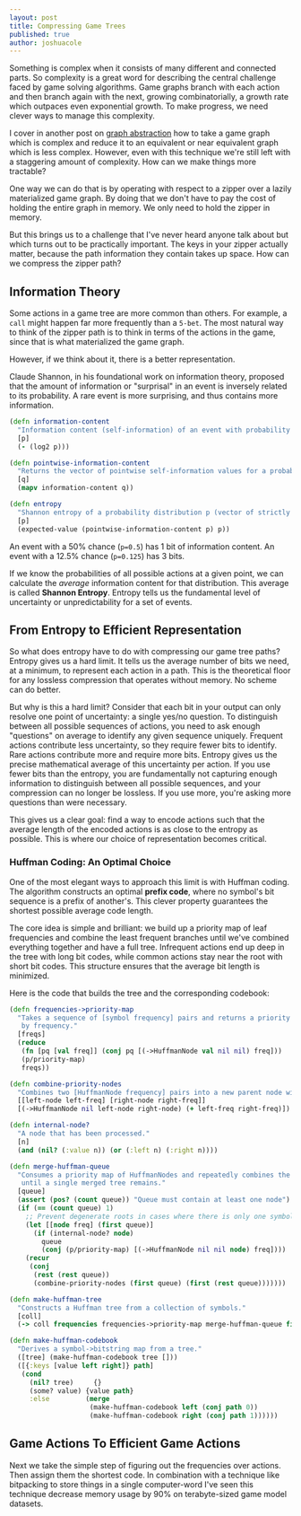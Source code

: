 ```yaml
---
layout: post
title: Compressing Game Trees
published: true
author: joshuacole
---
```


Something is complex when it consists of many different and connected parts.  So complexity is a great word for describing the central challenge faced by game solving algorithms.  Game graphs branch with each action and then branch again with the next, growing combinatorially, a growth rate which outpaces even exponential growth.  To make progress, we need clever ways to manage this complexity.

I cover in another post on [graph abstraction](/2025/08/08/abstraction-in-game-graphs-a-primer.html) how to take a game graph which is complex and reduce it to an equivalent or near equivalent graph which is less complex.  However, even with this technique we're still left with a staggering amount of complexity.  How can we make things more tractable?

One way we can do that is by operating with respect to a zipper over a lazily materialized game graph.  By doing that we don't have to pay the cost of holding the entire graph in memory.  We only need to hold the zipper in memory.

But this brings us to a challenge that I've never heard anyone talk about but which turns out to be practically important.  The keys in your zipper actually matter, because the path information they contain takes up space.  How can we compress the zipper path?

## Information Theory

Some actions in a game tree are more common than others. For example, a `call` might happen far more frequently than a `5-bet`.  The most natural way to think of the zipper path is to think in terms of the actions in the game, since that is what materialized the game graph.

However, if we think about it, there is a better representation.

Claude Shannon, in his foundational work on information theory, proposed that the amount of information or "surprisal" in an event is inversely related to its probability. A rare event is more surprising, and thus contains more information.

```clojure
(defn information-content
  "Information content (self-information) of an event with probability p: -log2(p)."
  [p]
  (- (log2 p)))

(defn pointwise-information-content
  "Returns the vector of pointwise self-information values for a probability distribution q."
  [q]
  (mapv information-content q))

(defn entropy
  "Shannon entropy of a probability distribution p (vector of strictly positive probabilities)."
  [p]
  (expected-value (pointwise-information-content p) p))
```

An event with a 50% chance (`p=0.5`) has 1 bit of information content. An event with a 12.5% chance (`p=0.125`) has 3 bits.

If we know the probabilities of all possible actions at a given point, we can calculate the *average* information content for that distribution. This average is called **Shannon Entropy**.  Entropy tells us the fundamental level of uncertainty or unpredictability for a set of events.

## From Entropy to Efficient Representation

So what does entropy have to do with compressing our game tree paths? Entropy gives us a hard limit. It tells us the average number of bits we need, at a minimum, to represent each action in a path. This is the theoretical floor for any lossless compression that operates without memory.  No scheme can do better.

But why is this a hard limit? Consider that each bit in your output can only resolve one point of uncertainty: a single yes/no question. To distinguish between all possible sequences of actions, you need to ask enough "questions" on average to identify any given sequence uniquely. Frequent actions contribute less uncertainty, so they require fewer bits to identify. Rare actions contribute more and require more bits. Entropy gives us the precise mathematical average of this uncertainty per action. If you use fewer bits than the entropy, you are fundamentally not capturing enough information to distinguish between all possible sequences, and your compression can no longer be lossless.  If you use more, you're asking more questions than were necessary.

This gives us a clear goal: find a way to encode actions such that the average length of the encoded actions is as close to the entropy as possible. This is where our choice of representation becomes critical.

### Huffman Coding: An Optimal Choice

One of the most elegant ways to approach this limit is with Huffman coding. The algorithm constructs an optimal **prefix code**, where no symbol's bit sequence is a prefix of another's. This clever property guarantees the shortest possible average code length.

The core idea is simple and brilliant: we build up a priority map of leaf frequencies and combine the least frequent branches until we've combined everything together and have a full tree.  Infrequent actions end up deep in the tree with long bit codes, while common actions stay near the root with short bit codes. This structure ensures that the average bit length is minimized.

Here is the code that builds the tree and the corresponding codebook:

```clojure
(defn frequencies->priority-map
  "Takes a sequence of [symbol frequency] pairs and returns a priority map of HuffmanNodes keyed
   by frequency."
  [freqs]
  (reduce
   (fn [pq [val freq]] (conj pq [(->HuffmanNode val nil nil) freq]))
   (p/priority-map)
   freqs))

(defn combine-priority-nodes
  "Combines two [HuffmanNode frequency] pairs into a new parent node with summed frequency."
  [[left-node left-freq] [right-node right-freq]]
  [(->HuffmanNode nil left-node right-node) (+ left-freq right-freq)])

(defn internal-node?
  "A node that has been processed."
  [n]
  (and (nil? (:value n)) (or (:left n) (:right n))))

(defn merge-huffman-queue
  "Consumes a priority map of HuffmanNodes and repeatedly combines the two least frequent nodes
   until a single merged tree remains."
  [queue]
  (assert (pos? (count queue)) "Queue must contain at least one node")
  (if (== (count queue) 1)
    ;; Prevent degenerate roots in cases where there is only one symbol in the training data.
    (let [[node freq] (first queue)]
      (if (internal-node? node)
        queue
        (conj (p/priority-map) [(->HuffmanNode nil nil node) freq])))
    (recur
     (conj
      (rest (rest queue))
      (combine-priority-nodes (first queue) (first (rest queue)))))))

(defn make-huffman-tree
  "Constructs a Huffman tree from a collection of symbols."
  [coll]
  (-> coll frequencies frequencies->priority-map merge-huffman-queue first first))

(defn make-huffman-codebook
  "Derives a symbol->bitstring map from a tree."
  ([tree] (make-huffman-codebook tree []))
  ([{:keys [value left right]} path]
   (cond
     (nil? tree)     {}
     (some? value) {value path}
     :else         (merge
                    (make-huffman-codebook left (conj path 0))
                    (make-huffman-codebook right (conj path 1))))))
```

## Game Actions To Efficient Game Actions

Next we take the simple step of figuring out the frequencies over actions.  Then assign them the shortest code.  In combination with a technique like bitpacking to store things in a single computer-word I've seen this technique decrease memory usage by 90% on terabyte-sized game model datasets.
